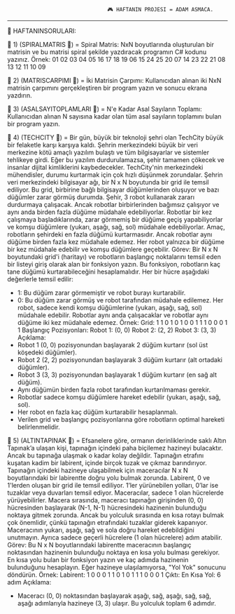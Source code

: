                                     🎮 HAFTANIN PROJESI = ADAM ASMACA.

--------------------------------------------------------------------------------------------------------------------------------

📖 HAFTANINSORULARI:

🔶 1) (SPIRALMATRIS 📂) = Spiral Matris: NxN boyutlarında oluşturulan bir matrisin ve bu matrisi spiral şekilde
yazdıracak programın C# kodunu yazınız.
Örnek:
01 02 03 04 05
16 17 18 19 06
15 24 25 20 07
14 23 22 21 08
13 12 11 10 09

🔶 2) (MATRISCARPIMI 📂) = İki Matrisin Çarpımı: Kullanıcıdan alınan iki NxN matrisin çarpımını gerçekleştiren bir
program yazın ve sonucu ekrana yazdırın.

🔶 3) (ASALSAYITOPLAMLARI 📂) = N'e Kadar Asal Sayıların Toplamı: Kullanıcıdan alınan N sayısına kadar olan tüm asal
sayıların toplamını bulan bir program yazın.

🔷 4) (TECHCITY 📂) = Bir gün, büyük bir teknoloji şehri olan TechCity büyük bir felaketle karşı karşıya kaldı.
Şehrin merkezindeki büyük bir veri merkezine kötü amaçlı yazılım bulaştı ve tüm
bilgisayarlar ve sistemler tehlikeye girdi. Eğer bu yazılım durdurulamazsa, şehir tamamen
çökecek ve insanlar dijital kimliklerini kaybedecekler. TechCity'nin merkezindeki
mühendisler, durumu kurtarmak için çok hızlı düşünmek zorundalar. Şehrin veri
merkezindeki bilgisayar ağı, bir N x N boyutunda bir grid ile temsil ediliyor. Bu grid,
birbirine bağlı bilgisayar düğümlerinden oluşuyor ve bazı düğümler zarar görmüş
durumda. Şehir, 3 robot kullanarak zararı durdurmaya çalışacak. Ancak robotlar
birbirlerinden bağımsız çalışıyor ve aynı anda birden fazla düğüme müdahale
edebiliyorlar. Robotlar bir kez çalışmaya başladıklarında, zarar görmemiş bir düğüme
geçiş yapabiliyorlar ve komşu düğümlere (yukarı, aşağı, sağ, sol) müdahale edebiliyorlar.
Amaç, robotların şehirdeki en fazla düğümü kurtarmasıdır. Ancak robotlar aynı düğüme
birden fazla kez müdahale edemez. Her robot yalnızca bir düğüme bir kez müdahale
edebilir ve komşu düğümlere geçebilir.
Görev: Bir N x N boyutundaki grid'i (haritayı) ve robotların başlangıç noktalarını temsil
eden bir listeyi giriş olarak alan bir fonksiyon yazın. Bu fonksiyon, robotların kaç tane
düğümü kurtarabileceğini hesaplamalıdır.
Her bir hücre aşağıdaki değerlerle temsil edilir:
* 1: Bu düğüm zarar görmemiştir ve robot burayı kurtarabilir.
* 0: Bu düğüm zarar görmüş ve robot tarafından müdahale edilemez.
Her robot, sadece kendi komşu düğümlerine (yukarı, aşağı, sağ, sol) müdahale edebilir.
Robotlar aynı anda çalışacaklar ve robotlar aynı düğüme iki kez müdahale edemez.
Örnek:
Grid:
1 1 0 1
0 1 0 0
1 1 1 0
0 0 1 1
Başlangıç Pozisyonları:
Robot 1: (0, 0)
Robot 2: (2, 2)
Robot 3: (3, 3)
Açıklama:
* Robot 1 (0, 0) pozisyonundan başlayarak 2 düğüm kurtarır (sol üst köşedeki
düğümler).
* Robot 2 (2, 2) pozisyonundan başlayarak 3 düğüm kurtarır (alt ortadaki düğümler).
* Robot 3 (3, 3) pozisyonundan başlayarak 1 düğüm kurtarır (en sağ alt düğüm).
* Aynı düğümün birden fazla robot tarafından kurtarılmaması gerekir.
* Robotlar sadece komşu düğümlere hareket edebilir (yukarı, aşağı, sağ, sol).
* Her robot en fazla kaç düğüm kurtarabilir hesaplanmalı.
* Verilen grid ve başlangıç pozisyonlarına göre robotların optimal hareketi
belirlenmelidir.

🔷 5) (ALTINTAPINAK 📂) = Efsanelere göre, ormanın derinliklerinde saklı Altın Tapınak’a ulaşan kişi, tapınağın
içindeki paha biçilemez hazineyi bulacaktır. Ancak bu tapınağa ulaşmak o kadar kolay
değildir. Tapınağın etrafını kuşatan kadim bir labirent, içinde birçok tuzak ve çıkmaz
barındırıyor. Tapınağın içindeki hazineye ulaşabilmek için maceracılar N x N
boyutlarındaki bir labirentte doğru yolu bulmak zorunda. Labirent, 0 ve 1'lerden oluşan bir
grid ile temsil ediliyor. 1’ler yürünebilen yolları, 0’lar ise tuzaklar veya duvarları temsil
ediyor. Maceracılar, sadece 1 olan hücrelerde yürüyebilirler. Macera sırasında, maceracı
tapınağın girişinden (0, 0) hücresinden başlayarak (N-1, N-1) hücresindeki hazinenin
bulunduğu noktaya gitmek zorunda. Ancak bu yolculuk sırasında en kısa rotayı bulmak
çok önemlidir, çünkü tapınağın etrafındaki tuzaklar giderek kapanıyor. Maceracının
yukarı, aşağı, sağ ve sola doğru hareket edebildiğini unutmayın. Ayrıca sadece geçerli
hücrelere (1 olan hücrelere) adım atabilir.
Görev: Bu N x N boyutlarındaki labirentte maceracının başlangıç noktasından hazinenin
bulunduğu noktaya en kısa yolu bulması gerekiyor. En kısa yolu bulan bir fonksiyon yazın
ve kaç adımda hazinenin bulunduğunu hesaplayın. Eğer hazineye ulaşılamıyorsa, "Yol
Yok" sonucunu döndürün.
Örnek:
Labirent:
1 0 0 0
1 1 0 1
0 1 1 1
0 0 0 1
Çıktı:
En Kısa Yol: 6 adım
Açıklama:
* Maceracı (0, 0) noktasından başlayarak aşağı, sağ, aşağı, sağ, sağ, aşağı adımlarıyla hazineye
(3, 3) ulaşır. Bu yolculuk toplam 6 adımdır.
